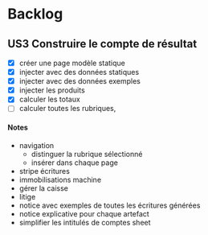 # Backlog

## US3 Construire le compte de résultat
- [x] créer une page modèle statique
- [x] injecter avec des données statiques
- [x] injecter avec des données exemples
- [x] injecter les produits
- [x] calculer les totaux
- [ ] calculer toutes les rubriques, 

#### Notes

- navigation
  - distinguer la rubrique sélectionné
  - insérer dans chaque page
- stripe écritures
- immobilisations machine
- gérer la caisse
- litige
- notice avec exemples de toutes les écritures générées
- notice explicative pour chaque artefact
- simplifier les intitulés de comptes sheet